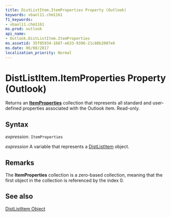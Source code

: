 ```yaml
---
title: DistListItem.ItemProperties Property (Outlook)
keywords: vbaol11.chm1161
f1_keywords:
- vbaol11.chm1161
ms.prod: outlook
api_name:
- Outlook.DistListItem.ItemProperties
ms.assetid: 35f05934-1687-e633-9396-21c88b2007e6
ms.date: 06/08/2017
localization_priority: Normal
---
```



# DistListItem.ItemProperties Property (Outlook)

Returns an  **[ItemProperties](Outlook.ItemProperties.md)** collection that represents all standard and user-defined properties associated with the Outlook item. Read-only.


## Syntax

_expression_. `ItemProperties`

_expression_ A variable that represents a [DistListItem](./Outlook.DistListItem.md) object.


## Remarks

The  **ItemProperties** collection is a zero-based collection, meaning that the first object in the collection is referenced by the index 0.


## See also


[DistListItem Object](Outlook.DistListItem.md)

